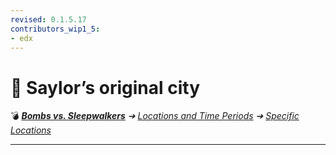 ```yaml
---
revised: 0.1.5.17
contributors_wip1_5:
- edx
---
```


# 📄 Saylor’s original city

💣 ***[Bombs vs. Sleepwalkers][home]** ➔ [Locations and Time Periods][locations] ➔ [Specific Locations][specific]*

****

[home]: /README.md
[locations]: /locations/readme.md
[specific]: /locations/specific/readme.md
